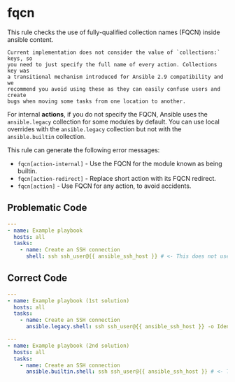 # fqcn

This rule checks the use of fully-qualified collection names (FQCN) inside
ansible content.

```{warning}
Current implementation does not consider the value of `collections:` keys, so
you need to just specify the full name of every action. Collections key was
a transitional mechanism introduced for Ansible 2.9 compatibility and we
recommend you avoid using these as they can easily confuse users and create
bugs when moving some tasks from one location to another.
```

For internal **actions**, if you do not specify the FQCN, Ansible uses the
`ansible.legacy` collection for some modules by default. You can use local
overrides with the `ansible.legacy` collection but not with the
`ansible.builtin` collection.

This rule can generate the following error messages:

- `fqcn[action-internal]` - Use the FQCN for the module known as being builtin.
- `fqcn[action-redirect]` - Replace short action with its FQCN redirect.
- `fqcn[action]` - Use FQCN for any action, to avoid accidents.

## Problematic Code

```yaml
---
- name: Example playbook
  hosts: all
  tasks:
    - name: Create an SSH connection
      shell: ssh ssh_user@{{ ansible_ssh_host }} # <- This does not use the FQCN for the shell module.
```

## Correct Code

```yaml
---
- name: Example playbook (1st solution)
  hosts: all
  tasks:
    - name: Create an SSH connection
      ansible.legacy.shell: ssh ssh_user@{{ ansible_ssh_host }} -o IdentityFile=path/to/my_rsa # <- This uses the FQCN for the legacy shell module to allow local overrides.
```

```yaml
---
- name: Example playbook (2nd solution)
  hosts: all
  tasks:
    - name: Create an SSH connection
      ansible.builtin.shell: ssh ssh_user@{{ ansible_ssh_host }} # <- This uses the FQCN for the builtin shell module.
```
